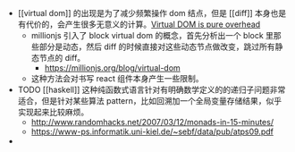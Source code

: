 - [[virtual dom]] 的出现是为了减少频繁操作 dom 结点，但是 [[diff]] 本身也是有代价的，会产生很多无意义的计算。[Virtual DOM is pure overhead](https://svelte.dev/blog/virtual-dom-is-pure-overhead)
	- millionjs 引入了 block virtual dom 的概念，首先分析出一个 block 里那些部分是动态，然后 diff 的时候直接对这些动态节点做改变，跳过所有静态节点的 diff。
		- https://millionjs.org/blog/virtual-dom
	- 这种方法会对书写 react 组件本身产生一些限制。
- TODO [[haskell]] 这种纯函数式语言针对有明确数学定义的的递归子问题非常适合，但是针对某些算法 pattern，比如回溯加一个全局变量存储结果，似乎实现起来比较麻烦。
	- http://www.randomhacks.net/2007/03/12/monads-in-15-minutes/
	- https://www-ps.informatik.uni-kiel.de/~sebf/data/pub/atps09.pdf
-